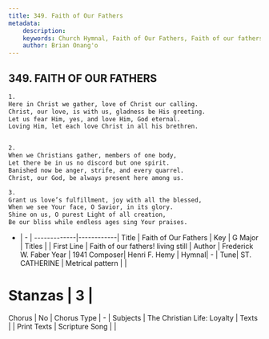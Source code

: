 ```yaml
---
title: 349. Faith of Our Fathers
metadata:
    description: 
    keywords: Church Hymnal, Faith of Our Fathers, Faith of our fathers! living still , 
    author: Brian Onang'o
---
```



## 349. FAITH OF OUR FATHERS

```txt
1.
Here in Christ we gather, love of Christ our calling.
Christ, our love, is with us, gladness be His greeting.
Let us fear Him, yes, and love Him, God eternal.
Loving Him, let each love Christ in all his brethren.


2.
When we Christians gather, members of one body,
Let there be in us no discord but one spirit.
Banished now be anger, strife, and every quarrel.
Christ, our God, be always present here among us.

3.
Grant us love’s fulfillment, joy with all the blessed,
When we see Your face, O Savior, in its glory.
Shine on us, O purest Light of all creation,
Be our bliss while endless ages sing Your praises.
```

- |   -  |
-------------|------------|
Title | Faith of Our Fathers |
Key | G Major |
Titles |  |
First Line | Faith of our fathers! living still  |
Author | Frederick W. Faber
Year | 1941
Composer| Henri F. Hemy |
Hymnal|  - |
Tune| ST. CATHERINE |
Metrical pattern | |
# Stanzas | 3 |
Chorus | No |
Chorus Type | - |
Subjects | The Christian Life: Loyalty |
Texts |  |
Print Texts | 
Scripture Song |  |
  
